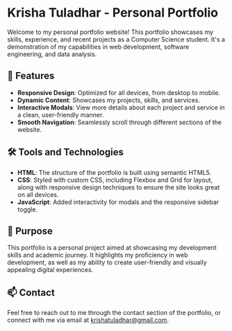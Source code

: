 # Krisha Tuladhar - Personal Portfolio

Welcome to my personal portfolio website! This portfolio showcases my skills, experience, and recent projects as a Computer Science student. It's a demonstration of my capabilities in web development, software engineering, and data analysis.

## 🌟 Features

- **Responsive Design**: Optimized for all devices, from desktop to mobile.
- **Dynamic Content**: Showcases my projects, skills, and services.
- **Interactive Modals**: View more details about each project and service in a clean, user-friendly manner.
- **Smooth Navigation**: Seamlessly scroll through different sections of the website.

## 🛠️ Tools and Technologies

- **HTML**: The structure of the portfolio is built using semantic HTML5.
- **CSS**: Styled with custom CSS, including Flexbox and Grid for layout, along with responsive design techniques to ensure the site looks great on all devices.
- **JavaScript**: Added interactivity for modals and the responsive sidebar toggle.

## 🎯 Purpose

This portfolio is a personal project aimed at showcasing my development skills and academic journey. It highlights my proficiency in web development, as well as my ability to create user-friendly and visually appealing digital experiences.

## 📫 Contact

Feel free to reach out to me through the contact section of the portfolio, or connect with me via email at [krishatuladhar@gmail.com](mailto:krishatuladhar@gmail.com).
